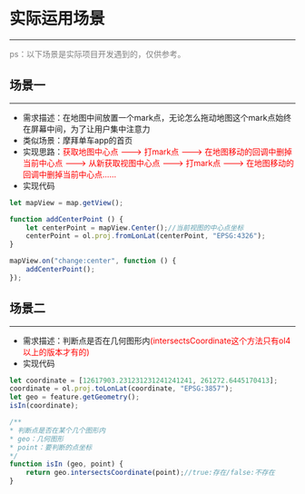# 实际运用场景
***
<span style="color: grey;">ps：以下场景是实际项目开发遇到的，仅供参考。</span>

## 场景一
***
* 需求描述：在地图中间放置一个mark点，无论怎么拖动地图这个mark点始终在屏幕中间，为了让用户集中注意力
* 类似场景：摩拜单车app的首页
* 实现思路：<span style="color:red;">获取地图中心点 ---> 打mark点 ---> 在地图移动的回调中删掉当前中心点 ---> 从新获取视图中心点 ---> 打mark点 ---> 在地图移动的回调中删掉当前中心点......</span>
* 实现代码
```javascript
let mapView = map.getView();

function addCenterPoint () {
    let centerPoint = mapView.Center();//当前视图的中心点坐标
    centerPoint = ol.proj.fromLonLat(centerPoint, "EPSG:4326");
}

mapView.on("change:center", function () {
    addCenterPoint();
});
```

## 场景二
***

* 需求描述：判断点是否在几何图形内<span style="color:red;">(intersectsCoordinate这个方法只有ol4以上的版本才有的)</span>
* 实现代码
```javascript
let coordinate = [12617903.231231231241241241, 261272.6445170413];
coordinate = ol.proj.toLonLat(coordinate, "EPSG:3857");
let geo = feature.getGeometry();
isIn(coordinate);

/**
* 判断点是否在某个几个图形内
* geo：几何图形
* point：要判断的点坐标
*/
function isIn (geo, point) {
    return geo.intersectsCoordinate(point);//true:存在/false:不存在
}
```
